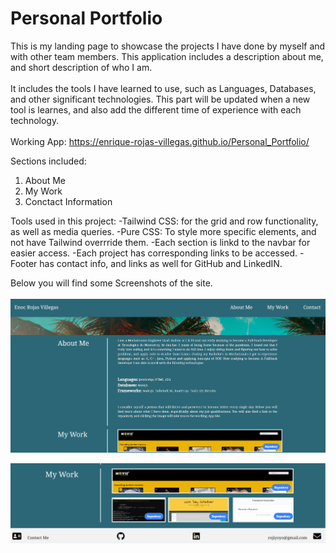# Personal Portfolio

This is my landing page to showcase the projects I have done by myself and with other team members. This application includes a description about me, and short description of who I am. <br />
<br />
It includes the tools I have learned to use, such as Languages, Databases, and other significant technologies.
This part will be updated when a new tool is learnes, and also add the different time of experience with each technology.<br />
<br />
Working App: https://enrique-rojas-villegas.github.io/Personal_Portfolio/
<br />

Sections included:

1. About Me
2. My Work
3. Conctact Information

Tools used in this project:
-Tailwind CSS: for the grid and row functionality, as well as media queries.
-Pure CSS: To style more specific elements, and not have Tailwind overrride them.
-Each section is linkd to the navbar for easier access.
-Each project has corresponding links to be accessed.
-Footer has contact info, and links as well for GitHub and LinkedIN.

Below you will find some Screenshots of the site. <br />
<br />
![Updated Portfolio](./assets/images/updated-portfolio.PNG)

![Updated Portfolio-2](./assets/images/updated-portfolio2.PNG)

